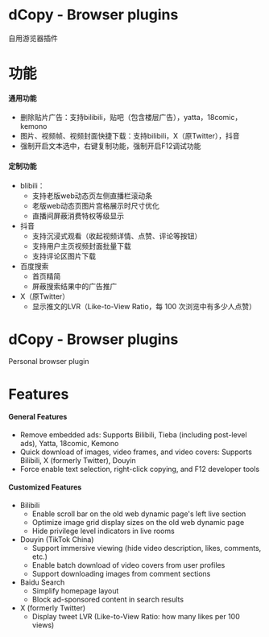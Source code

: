 # dCopy - Browser plugins

自用游览器插件

# 功能

#### 通用功能

* 删除贴片广告：支持bilibili，贴吧（包含楼层广告），yatta，18comic，kemono
* 图片、视频帧、视频封面快捷下载：支持bilibili，X（原Twitter），抖音
* 强制开启文本选中，右键复制功能，强制开启F12调试功能

#### 定制功能

* blibili：
  * 支持老版web动态页左侧直播栏滚动条
  * 老版web动态页图片宫格展示时尺寸优化
  * 直播间屏蔽消费特权等级显示
* 抖音
  * 支持沉浸式观看（收起视频详情、点赞、评论等按钮）
  * 支持用户主页视频封面批量下载
  * 支持评论区图片下载
* 百度搜索
  * 首页精简
  * 屏蔽搜索结果中的广告推广
* X（原Twitter）
  * 显示推文的LVR（Like-to-View Ratio，每 100 次浏览中有多少人点赞）

# dCopy - Browser plugins

Personal browser plugin

# Features

#### General Features

* Remove embedded ads: Supports Bilibili, Tieba (including post-level ads), Yatta, 18comic, Kemono
* Quick download of images, video frames, and video covers: Supports Bilibili, X (formerly Twitter), Douyin
* Force enable text selection, right-click copying, and F12 developer tools

#### Customized Features

* Bilibili
  * Enable scroll bar on the old web dynamic page's left live section
  * Optimize image grid display sizes on the old web dynamic page
  * Hide privilege level indicators in live rooms
* Douyin (TikTok China)
  * Support immersive viewing (hide video description, likes, comments, etc.)
  * Enable batch download of video covers from user profiles
  * Support downloading images from comment sections
* Baidu Search
  * Simplify homepage layout
  * Block ad-sponsored content in search results
* X (formerly Twitter)
  * Display tweet LVR (Like-to-View Ratio: how many likes per 100 views)
